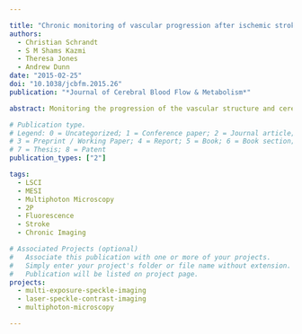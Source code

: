 ```yaml
---

title: "Chronic monitoring of vascular progression after ischemic stroke using multiexposure speckle imaging and two-photon fluorescence microscopy"
authors:
  - Christian Schrandt
  - S M Shams Kazmi
  - Theresa Jones
  - Andrew Dunn
date: "2015-02-25"
doi: "10.1038/jcbfm.2015.26"
publication: "*Journal of Cerebral Blood Flow & Metabolism*"

abstract: Monitoring the progression of the vascular structure and cerebral blood flow (CBF) after brain injury is vital to understand the neurovascular recovery process. Multiexposure speckle imaging (MESI) provides a quantitatively accurate technique for chronically measuring the postocclusion CBF perfusion of the infarct and peri-infarct regions in rodent stroke models, while multiphoton microscopy offers direct visualization of the microvascular structure. In this paper, we present imaging outcomes extending 35 days after photo-thrombotic occlusion, tracking the progression of the vasculature throughout this period. We compare MESI flow estimates within the unresolvable parenchyma with subsurface microvascular volume fractions taken with two-photon microscopy in the same regions to assess how the vascular density influences the surface-integrated MESI flow values. The MESI flow measurements and volume fractions are shown to have high correlations (r=0.90) within areas of recovering vasculature in the peri-infarct region. We also observe vascular reorientation occurring within the microvascular structure throughout the 35-day postocclusion period. With the combination of a chronic mouse model and relatively noninvasive optical imaging techniques, we present an imaging protocol for monitoring long-term vascular progression after photo-thrombotic occlusion with the potential to test the efficacy of rehabilitation and pharmacological therapies.

# Publication type.
# Legend: 0 = Uncategorized; 1 = Conference paper; 2 = Journal article;
# 3 = Preprint / Working Paper; 4 = Report; 5 = Book; 6 = Book section;
# 7 = Thesis; 8 = Patent
publication_types: ["2"]

tags:
  - LSCI
  - MESI
  - Multiphoton Microscopy
  - 2P
  - Fluorescence
  - Stroke
  - Chronic Imaging

# Associated Projects (optional)
#   Associate this publication with one or more of your projects.
#   Simply enter your project's folder or file name without extension.
#   Publication will be listed on project page.
projects:
  - multi-exposure-speckle-imaging
  - laser-speckle-contrast-imaging
  - multiphoton-microscopy

---
```

